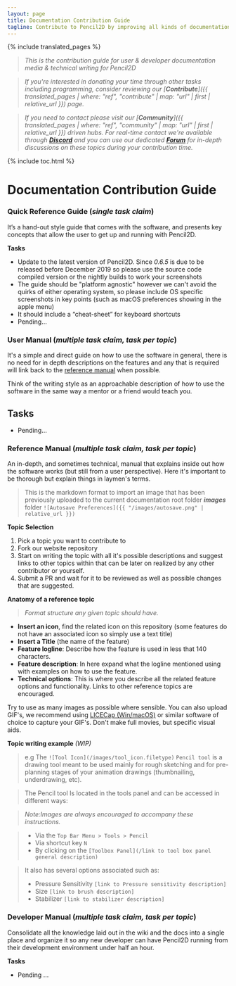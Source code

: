 ```yaml
---
layout: page
title: Documentation Contribution Guide
tagline: Contribute to Pencil2D by improving all kinds of documentation!
---
```

{% include translated_pages %}

> _This is the contribution guide for user & developer documentation media & technical writing for Pencil2D_

> _If you're interested in donating your time through other tasks including programming, consider reviewing our [**Contribute**]({{ translated_pages | where: "ref", "contribute" | map: "url" | first | relative_url }}) page._

> _If you need to contact please visit our [**Community**]({{ translated_pages | where: "ref", "community" | map: "url" | first | relative_url }}) driven hubs. For real-time contact we're available through [**Discord**](https://discord.gg/8FxdV2g) and you can use our dedicated [**Forum**](https://discuss.pencil2d.org/) for in-depth discussions on these topics during your contribution time._

{% include toc.html %}

# **Documentation Contribution Guide**

### Quick Reference Guide (_single task claim_)
It’s a hand-out style guide that comes with the software, and presents key concepts that allow the user to get up and running with Pencil2D.

**Tasks**
- Update to the latest version of Pencil2D. Since _0.6.5_ is due to be released before December 2019 so please use the source code compiled version or the nightly builds to work your screenshots
- The guide should be "platform agnostic" however we can't avoid the quirks of either operating system, so please include OS specific screenshots in key points (such as macOS preferences showing in the apple menu)
- It should include a “cheat-sheet” for keyboard shortcuts
- Pending...

### User Manual (_multiple task claim, task per topic_)
It's a simple and direct guide on how to use the software in general, there is no need for in depth descriptions on the features and any that is required will link back to the [reference manual]() when possible.

Think of the writing style as an approachable description of how to use the software in the same way a mentor or a friend would teach you.

**Tasks**
-
- Pending...

### Reference Manual (_multiple task claim, task per topic_)
An in-depth, and sometimes technical, manual that explains inside out how the software works (but still from a user perspective). Here it's important to be thorough but explain things in laymen's terms.

> This is the markdown format to import an image that has been previously uploaded to the current documentation root folder **_images_** folder `![Autosave Preferences]({{ "/images/autosave.png" | relative_url }})`

**Topic Selection**

1. Pick a topic you want to contribute to
2. Fork our website repository
3. Start on writing the topic with all it's possible descriptions and suggest links to other topics within that can be later on realized by any other contributor or yourself.
4. Submit a PR and wait for it to be reviewed as well as possible changes that are suggested.

**Anatomy of a reference topic**
> _Format structure any given topic should have._

- **Insert an icon**, find the related icon on this repository (some features do not have an associated icon so simply use a text title)
- **Insert a Title** (the name of the feature)
- **Feature logline**: Describe how the feature is used in less that 140 characters.
- **Feature description**: In here expand what the logline mentioned using with examples on how to use the feature.
- **Technical options**: This is where you describe all the related feature options and functionality. Links to other reference topics are encouraged.

Try to use as many images as possible where sensible. You can also upload GIF's, we recommend using [LICECap (Win/macOS)](https://www.cockos.com/licecap/) or similar software of choice to capture your GIF's. Don't make full movies, but specific visual aids.

**Topic writing example**
_(WIP)_

> e.g The `![Tool Icon](/images/tool_icon.filetype)` `Pencil tool` is a drawing tool meant to be used mainly for rough sketching and for pre-planning stages of your animation drawings (thumbnailing, underdrawing, etc).

> The Pencil tool Is located in the tools panel and can be accessed in different ways:

> _Note:Images are always encouraged to accompany these instructions._

> - Via the `Top Bar Menu > Tools > Pencil`
> - Via shortcut key `N`
> - By clicking on the `[Toolbox Panel](/link to tool box panel general description)`

> It also has several options associated such as:
> - Pressure Sensitivity `[link to Pressure sensitivity description]`
> - Size `[link to brush description]`
> - Stabilizer `[link to stabilizer description]`

### Developer Manual (_multiple task claim, task per topic_)
Consolidate all the knowledge laid out in the wiki and the docs into a single place and organize it so any new developer can have Pencil2D running from their development environment under half an hour.

**Tasks**
- Pending ...

